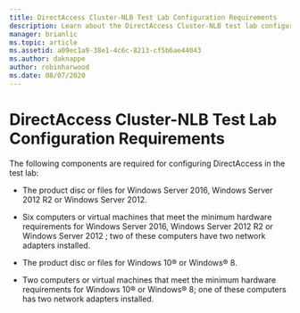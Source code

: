 ```yaml
---
title: DirectAccess Cluster-NLB Test Lab Configuration Requirements
description: Learn about the DirectAccess Cluster-NLB test lab configuration requirements.
manager: brianlic
ms.topic: article
ms.assetid: a09ec1a9-38e1-4c6c-8213-cf5b6ae44043
ms.author: daknappe
author: robinharwood
ms.date: 08/07/2020
---
```

# DirectAccess Cluster-NLB Test Lab Configuration Requirements

The following components are required for configuring DirectAccess in the test lab:

-   The product disc or files for  Windows Server 2016, Windows Server 2012 R2 or Windows Server 2012.

-   Six computers or virtual machines that meet the minimum hardware requirements for  Windows Server 2016,  Windows Server 2012 R2  or  Windows Server 2012 ; two of these computers have two network adapters installed.

-   The product disc or files for Windows 10&reg; or Windows&reg; 8.

-   Two computers or virtual machines that meet the minimum hardware requirements for Windows 10&reg; or Windows&reg; 8; one of these computers has two network adapters installed.
